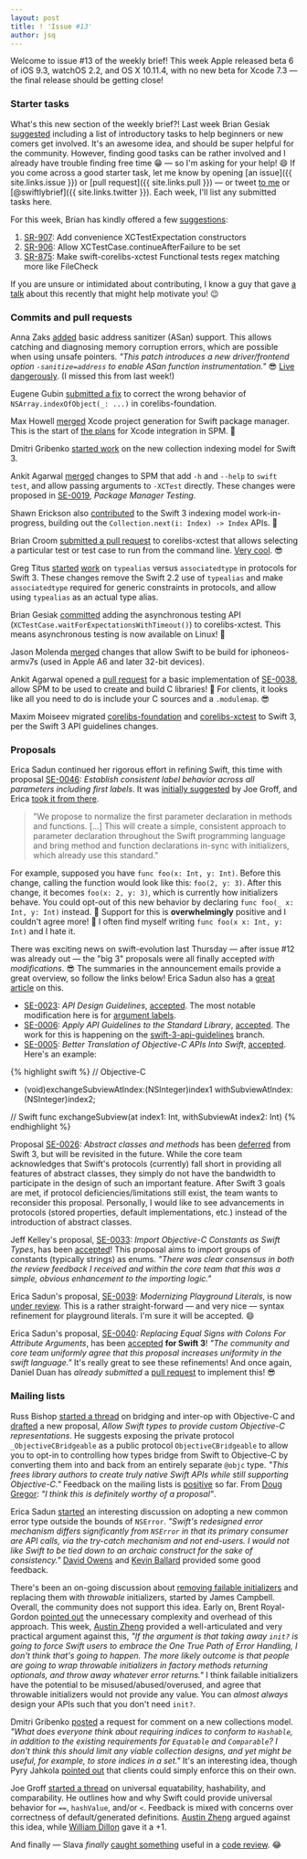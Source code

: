 ```yaml
---
layout: post
title: ! 'Issue #13'
author: jsq
---
```


Welcome to issue #13 of the weekly brief! This week Apple released beta 6 of iOS 9.3, watchOS 2.2, and OS X 10.11.4, with no new beta for Xcode 7.3 &mdash; the final release should be getting close!

<!--excerpt-->

### Starter tasks

What's this new section of the weekly brief?! Last week Brian Gesiak [suggested](https://twitter.com/modocache/status/704461870627844096) including a list of introductory tasks to help beginners or new comers get involved. It's an awesome idea, and should be super helpful for the community. However, finding good tasks can be rather involved and I already have trouble finding free time 😁 &mdash; so I'm asking for your help! 😄 If you come across a good starter task, let me know by opening [an issue]({{ site.links.issue }}) or [pull request]({{ site.links.pull }}) &mdash; or tweet [to me](https://twitter.com/jesse_squires) or [@swiftlybrief]({{ site.links.twitter }}). Each week, I'll list any submitted tasks here.

For this week, Brian has kindly offered a few [suggestions](https://twitter.com/modocache/status/707819290175651841):

1. [SR-907](https://bugs.swift.org/browse/SR-907): Add convenience XCTestExpectation constructors
2. [SR-906](https://bugs.swift.org/browse/SR-906): Allow XCTestCase.continueAfterFailure to be set
3. [SR-875](https://bugs.swift.org/browse/SR-875): Make swift-corelibs-xctest Functional tests regex matching more like FileCheck

If you are unsure or intimidated about contributing, I know a guy that gave [a talk](https://speakerdeck.com/jessesquires/contributing-to-open-source-swift) about this recently that might help motivate you! 😉

### Commits and pull requests

Anna Zaks [added](https://github.com/apple/swift/pull/1434) basic address sanitizer (ASan) support. This allows catching and diagnosing memory corruption errors, which are possible
when using unsafe pointers. *"This patch introduces a new driver/frontend option `-sanitize=address` to enable ASan function instrumentation."* 😎 [Live dangerously](https://twitter.com/jckarter/status/704513575801335808). (I missed this from last week!)

Eugene Gubin [submitted a fix](https://github.com/apple/swift-corelibs-foundation/pull/276) to correct the wrong behavior of `NSArray.indexOfObject(_: ...)` in corelibs-foundation.

Max Howell [merged](https://github.com/apple/swift-package-manager/pull/174) Xcode project generation for Swift package manager. This is the start of [the plans](https://lists.swift.org/pipermail/swift-evolution/Week-of-Mon-20160215/010679.html) for Xcode integration in SPM. 👏

Dmitri Gribenko [started work](https://github.com/apple/swift/pull/1545) on the new collection indexing model for Swift 3.

Ankit Agarwal [merged](https://github.com/apple/swift-package-manager/pull/168) changes to SPM that add `-h` and `--help` to `swift test`, and allow passing arguments to `-XCTest` directly. These changes were proposed in [SE-0019](https://github.com/apple/swift-evolution/blob/master/proposals/0019-package-manager-testing.md), *Package Manager Testing*.

Shawn Erickson also [contributed](https://github.com/apple/swift/pull/1559) to the Swift 3 indexing model work-in-progress, building out the `Collection.next(i: Index) -> Index` APIs. 🙇

Brian Croom [submitted a pull request](https://github.com/apple/swift-corelibs-xctest/pull/64) to corelibs-xctest that allows selecting a particular test or test case to run from the command line. [Very cool](https://github.com/apple/swift-corelibs-xctest/pull/64#issuecomment-192963006). 😎

Greg Titus [started](https://github.com/apple/swift/pull/1557) [work](https://github.com/apple/swift/pull/1610) on `typealias` versus `associatedtype` in protocols for Swift 3. These changes remove the Swift 2.2 use of `typealias` and make `associatedtype` required for generic constraints in protocols, and allow using `typealias` as an actual type alias.

Brian Gesiak [committed](https://github.com/apple/swift-corelibs-xctest/commit/df734dee53bc501da19948cbb8c266a093fa076e) adding the asynchronous testing API (`XCTestCase.waitForExpectationsWithTimeout()`) to corelibs-xctest. This means asynchronous testing is now available on Linux! 👏

Jason Molenda [merged](https://github.com/apple/swift/pull/1589) changes that allow Swift to be build for iphoneos-armv7s (used in Apple A6 and later 32-bit devices).

Ankit Agarwal opened a [pull request](https://github.com/apple/swift-package-manager/pull/183) for a basic implementation of [SE-0038](https://github.com/apple/swift-evolution/blob/master/proposals/0038-swiftpm-c-language-targets.md), allow SPM to be used to create and build C libraries! 🎉 For clients, it looks like all you need to do is include your C sources and a `.modulemap`. 😎

Maxim Moiseev migrated [corelibs-foundation](https://github.com/apple/swift-corelibs-foundation/pull/281) and [corelibs-xctest](https://github.com/apple/swift-corelibs-xctest/pull/60) to Swift 3, per the Swift 3 API guidelines changes.

### Proposals

Erica Sadun continued her rigorous effort in refining Swift, this time with proposal [SE-0046](https://github.com/apple/swift-evolution/blob/master/proposals/0046-first-label.md): *Establish consistent label behavior across all parameters including first labels*. It was [initially suggested](https://lists.swift.org/pipermail/swift-evolution/Week-of-Mon-20160307/012209.html) by Joe Groff, and Erica [took it from there](https://twitter.com/jckarter/status/707691862836924416).

>"We propose to normalize the first parameter declaration in methods and functions. [...] This will create a simple, consistent approach to parameter declaration throughout the Swift programming language and bring method and function declarations in-sync with initializers, which already use this standard."

For example, supposed you have `func foo(x: Int, y: Int)`. Before this change, calling the function would look like this: `foo(2, y: 3)`. After this change, it becomes `foo(x: 2, y: 3)`, which is currently how initializers behave. You could opt-out of this new behavior by declaring `func foo(_ x: Int, y: Int)` instead. 👏 Support for this is **overwhelmingly** positive and I couldn't agree more! 🎉 I often find myself writing `func foo(x x: Int, y: Int)` and I hate it.

There was exciting news on swift-evolution last Thursday &mdash; after issue #12 was already out &mdash; the "big 3" proposals were all finally accepted *with modifications*. 😎 The summaries in the announcement emails provide a great overview, so follow the links below! Erica Sadun also has a [great article](http://ericasadun.com/2016/03/03/swift-evolution-acceptances-the-big-three/) on this.

- [SE-0023](https://github.com/apple/swift-evolution/blob/master/proposals/0023-api-guidelines.md): *API Design Guidelines*, [accepted](https://lists.swift.org/pipermail/swift-evolution-announce/2016-March/000053.html). The most notable modification here is for [argument labels](https://swift.org/documentation/api-design-guidelines/#argument-labels).
- [SE-0006](https://github.com/apple/swift-evolution/blob/master/proposals/0006-apply-api-guidelines-to-the-standard-library.md): *Apply API Guidelines to the Standard Library*, [accepted](https://lists.swift.org/pipermail/swift-evolution-announce/2016-March/000054.html). The work for this is happening on the [swift-3-api-guidelines](https://github.com/apple/swift/tree/swift-3-api-guidelines) branch.
- [SE-0005](https://github.com/apple/swift-evolution/blob/master/proposals/0005-objective-c-name-translation.md): *Better Translation of Objective-C APIs Into Swift*, [accepted](https://lists.swift.org/pipermail/swift-evolution-announce/2016-March/000055.html). Here's an example:

{% highlight swift %}
// Objective-C
- (void)exchangeSubviewAtIndex:(NSInteger)index1
            withSubviewAtIndex:(NSInteger)index2;

// Swift
func exchangeSubview(at index1: Int, withSubviewAt index2: Int)
{% endhighlight %}

Proposal [SE-0026](https://github.com/apple/swift-evolution/blob/master/proposals/0026-abstract-classes-and-methods.md): *Abstract classes and methods* has been [deferred](https://lists.swift.org/pipermail/swift-evolution-announce/2016-March/000056.html) from Swift 3, but will be revisited in the future. While the core team acknowledges that Swift's protocols (currently) fall short in providing all features of abstract classes, they simply do not have the bandwidth to participate in the design of such an important feature. After Swift 3 goals are met, if protocol deficiencies/limitations still exist, the team wants to reconsider this proposal. Personally, I would like to see advancements in protocols (stored properties, default implementations, etc.) instead of the introduction of abstract classes.

Jeff Kelley's proposal, [SE-0033](https://github.com/apple/swift-evolution/blob/master/proposals/0033-import-objc-constants.md): *Import Objective-C Constants as Swift Types*, has been [accepted](https://lists.swift.org/pipermail/swift-evolution/Week-of-Mon-20160307/011996.html)! This proposal aims to import groups of constants (typically strings) as enums. *"There was clear consensus in both the review feedback I received and within the core team that this was a simple, obvious enhancement to the importing logic."*

Erica Sadun's proposal, [SE-0039](https://github.com/apple/swift-evolution/blob/master/proposals/0039-playgroundliterals.md): *Modernizing Playground Literals*, is now [under review](https://lists.swift.org/pipermail/swift-evolution-announce/2016-March/000058.html). This is a rather straight-forward &mdash; and very nice &mdash; syntax refinement for playground literals. I'm sure it will be accepted. 😄

Erica Sadun's proposal, [SE-0040](https://github.com/apple/swift-evolution/blob/master/proposals/0040-attributecolons.md): *Replacing Equal Signs with Colons For Attribute Arguments*, has been [accepted](https://lists.swift.org/pipermail/swift-evolution-announce/2016-March/000059.html) **for Swift 3**! *"The community and core team uniformly agree that this proposal increases uniformity in the swift language."* It's really great to see these refinements! And once again, Daniel Duan has *already submitted* a [pull request](https://github.com/apple/swift/pull/1537) to implement this! 😎

### Mailing lists

Russ Bishop [started a thread](https://lists.swift.org/pipermail/swift-evolution/Week-of-Mon-20160222/011032.html) on bridging and inter-op with Objective-C and [drafted](https://github.com/apple/swift-evolution/pull/198) a new proposal, *Allow Swift types to provide custom Objective-C representations*. He suggests exposing the private protocol `_ObjectiveCBridgeable` as a public protocol `ObjectiveCBridgeable` to allow you to opt-in to controlling how types bridge from Swift to Objective-C by converting them into and back from an entirely separate `@objc` type. *"This frees library authors to create truly native Swift APIs while still supporting Objective-C."* Feedback on the mailing lists is [positive](https://lists.swift.org/pipermail/swift-evolution/Week-of-Mon-20160307/012168.html) so far. From [Doug Gregor](https://lists.swift.org/pipermail/swift-evolution/Week-of-Mon-20160307/011998.html): *"I think this is definitely worthy of a proposal"*.

Erica Sadun [started](https://lists.swift.org/pipermail/swift-evolution/Week-of-Mon-20160229/011939.html) an interesting discussion on adopting a new common error type outside the bounds of `NSError`. *"Swift's redesigned error mechanism differs significantly from `NSError` in that its primary consumer are API calls, via the try-catch mechanism and not end-users. I would not like Swift to be tied down to an archaic construct for the sake of consistency."* [David Owens](https://lists.swift.org/pipermail/swift-evolution/Week-of-Mon-20160229/011944.html) and [Kevin Ballard](https://lists.swift.org/pipermail/swift-evolution/Week-of-Mon-20160229/011966.html) provided some good feedback.

There's been an on-going discussion about [removing failable initializers](https://lists.swift.org/pipermail/swift-evolution/Week-of-Mon-20160229/011631.html) and replacing them with *throwable* initializers, started by James Campbell. Overall, the community does not support this idea. Early on, Brent Royal-Gordon [pointed out](https://lists.swift.org/pipermail/swift-evolution/Week-of-Mon-20160229/011783.html) the unnecessary complexity and overhead of this approach. This week, [Austin Zheng](https://lists.swift.org/pipermail/swift-evolution/Week-of-Mon-20160307/012107.html) provided a well-articulated and very practical argument against this, *"If the argument is that taking away `init?` is going to force Swift users to embrace the One True Path of Error Handling, I don't think that's going to happen. The more likely outcome is that people are going to wrap throwable initializers in factory methods returning optionals, and throw away whatever error returns."* I think failable initializers have the potential to be misused/abused/overused, and agree that throwable initializers would not provide any value. You can *almost always* design your APIs such that you don't need `init?`.

Dmitri Gribenko [posted](https://lists.swift.org/pipermail/swift-evolution/Week-of-Mon-20160307/012037.html) a request for comment on a new collections model. *"What does everyone think about requiring indices to conform to `Hashable`, in addition to the existing requirements for `Equatable` and `Comparable`? I don't think this should limit any viable collection designs, and yet might be useful, for example, to store indices in a set."* It's an interesting idea, though Pyry Jahkola [pointed out](https://lists.swift.org/pipermail/swift-evolution/Week-of-Mon-20160307/012054.html) that clients could simply enforce this on their own.

Joe Groff [started a thread](https://lists.swift.org/pipermail/swift-evolution/Week-of-Mon-20160307/012099.html) on universal equatability, hashability, and comparability. He outlines how and why Swift could provide universal behavior for `==`, `hashValue`, and/or `<`. Feedback is mixed with concerns over correctness of default/generated definitions. [Austin Zheng](https://lists.swift.org/pipermail/swift-evolution/Week-of-Mon-20160307/012116.html) argued against this idea, while [William Dillon](https://lists.swift.org/pipermail/swift-evolution/Week-of-Mon-20160307/012197.html) gave it a +1.

And finally &mdash; Slava *finally* [caught something](https://twitter.com/slava_pestov/status/707103183441494017) useful in a [code review](https://github.com/apple/swift/commit/aacdf62e8b059788b4994063c7fc2f76b2aa60de). 😂
